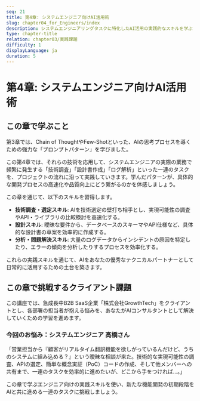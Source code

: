```yaml
---
seq: 21
title: 第4章: システムエンジニア向けAI活用術
slug: chapter04_for_Engineers/index
description: システムエンジニアリングタスクに特化したAI活用の実践的なスキルを学ぶ
type: chapter-title
relation: chapter03/実践課題
difficulty: 1
displayLanguage: ja
duration: 5
---
```


# 第4章: システムエンジニア向けAI活用術

## この章で学ぶこと
第3章では、Chain of ThoughtやFew-Shotといった、AIの思考プロセスを導くための強力な「プロンプトパターン」を学びました。

この第4章では、それらの技術を応用して、システムエンジニアの実際の業務で頻繁に発生する「技術調査」「設計書作成」「ログ解析」といった一連のタスクを、プロジェクトの流れに沿って実践していきます。学んだパターンが、具体的な開発プロセスの高速化や品質向上にどう繋がるのかを体感しましょう。

この章を通じて、以下のスキルを習得します。
- **技術調査・選定スキル**: AIを技術選定の壁打ち相手とし、実現可能性の調査やAPI・ライブラリの比較検討を高速化する。
- **設計スキル**: 曖昧な要件から、データベースのスキーマやAPI仕様など、具体的な設計書の草案を効率的に作成する。
- **分析・問題解決スキル**: 大量のログデータからインシデントの原因を特定したり、エラーの傾向を分析したりするプロセスを効率化する。

これらの実践スキルを通じて、AIをあなたの優秀なテクニカルパートナーとして日常的に活用するための土台を築きます。

## この章で挑戦するクライアント課題
この講座では、急成長中B2B SaaS企業「株式会社GrowthTech」をクライアントとし、各部署の担当者が抱える悩みを、あなたがAIコンサルタントとして解決していくための学習を進めます。

### 今回のお悩み：システムエンジニア 高橋さん
「営業担当から『顧客がリアルタイム翻訳機能を欲しがっているんだけど、うちのシステムに組み込める？』という曖昧な相談が来た。技術的な実現可能性の調査、APIの選定、簡単な概念実証（PoC）コードの作成、そして他メンバーへの共有まで、一連のタスクを効率的に進めたいが、どこから手をつければ…。」

この章で学ぶエンジニア向けの実践スキルを使い、新たな機能開発の初期段階をAIと共に進める一連のタスクに挑戦しましょう。